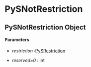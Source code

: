 # PySNotRestriction

## PySNotRestriction Object



#### Parameters


  -  *restriction* :[PySRestriction](#pysrestriction)

    

  -  *reserved=0* : int

    